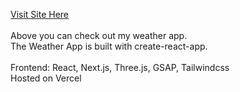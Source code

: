 [Visit Site Here](https://next-weather-app-abdulkadri.vercel.app/)\
\
Above you can check out my weather app.\
The Weather App is built with create-react-app.\
\
Frontend: React, Next.js, Three.js, GSAP, Tailwindcss\
Hosted on Vercel
